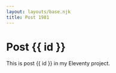 ```yaml
---
layout: layouts/base.njk
title: Post 1981
---
```


# Post {{ id }}

This is post {{ id }} in my Eleventy project.
